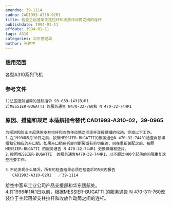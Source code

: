 ```yaml
---
amendno: 39-1114  
cadno: CAD1993-A310-02R1  
title: 检查主起落架支柱拉杆和收放作动筒之间的连杆  
publishdate: 1994-01-11  
effdate: 1994-01-11  
tags: A310  
categories: 华东管理局  
author: 张建中  
---
```

  
### 适用范围  
各型A310系列飞机  
  
<!--more-->  
### 参考文件  
    1)法国适航当局的适航指令 93-039-143(B)R1  
    2)MESSIER-BUGATTI 的服务通告 N470-32-760和 N 470-32-744R1  
  
### 原因、措施和规定 本适航指令替代 CAD1993-A310-02，39-0965  
    为探测和防止主起落架支柱拉杆和收放作动筒之间连杆连接螺帽的松动，完成以下工作。  
    1.在1993年5月10日之前，按照MESSIER-BUGATTI的服务通告N 470-32-744R1检查自锁螺帽和它相应的开口销。如果开口销在拆卸时断裂或有剪切痕迹，则在重新装配之前，按照 MESSIER-BUGATTI 的服务通告 N 470-32-744R1 更换螺帽和垫片。  
    2.按照MESSIER-BUGATTI  的服务通告N470-32-744R1，以不超过400个起落的间隔重复这些检查工作。  
  
    3.不论发现什么情况，所有的检查结果必须在检查后的5天内报告  
       CAD1993-A310-02R1   ／39-1114  
给空中客车工业公司产品支援部和华东适航处。  
    4.在1996年1月1日以前，根据MESSIER-BUGATTI  的服务通告 N 470-311-760改装位于主起落架支柱拉杆和收放作动筒之间的连杆。  
